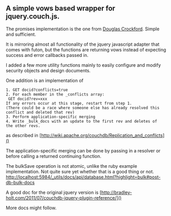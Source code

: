 A simple vows based wrapper for jquery.couch.js.
------

The promises implementation is the one from [Douglas Crockford](https://github.com/douglascrockford/monad/raw/master/vow.js). Simple
and sufficient.

It is mirroring almost all functionality of the jquery javascript
adapter that comes with futon, but the functions are returning vows
instead of expecting success and error callbacks passed in.

I added a few more utility functions mainly to easily configure and modify
security objects and design documents.

One addition is an implementation of

	1. GET docid?conflicts=true
	2. For each member in the _conflicts array:
	 GET docid?rev=xxx
	If any errors occur at this stage, restart from step 1.
	(There could be a race where someone else has already resolved this
	conflict and deleted that rev)
	3. Perform application-specific merging
	4. Write _bulk_docs with an update to the first rev and deletes of
	the other revs.
	
as described in
[http://wiki.apache.org/couchdb/Replication_and_conflicts]()

The application-specific merging can be done by passing in a resolver
or before calling a returned continuing function.

The bulkSave operation is not atomic, unlike the ruby example
implementation.
Not quite sure yet whether that is a good thing or not. [http://localhost:5984/_utils/docs/api/database.html?highlight=bulk#post-db-bulk-docs]()

A good doc for the original jquery version is
[http://bradley-holt.com/2011/07/couchdb-jquery-plugin-reference/]()

More docs might follow.




